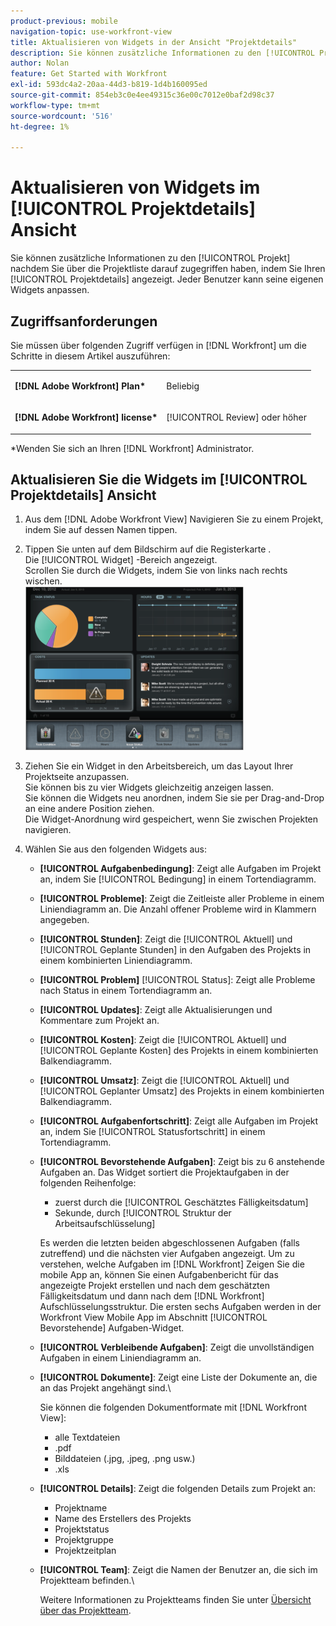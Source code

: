 ```yaml
---
product-previous: mobile
navigation-topic: use-workfront-view
title: Aktualisieren von Widgets in der Ansicht "Projektdetails"
description: Sie können zusätzliche Informationen zu den [!UICONTROL Projekt] nachdem Sie über die Projektliste darauf zugegriffen haben, indem Sie Ihren [!UICONTROL Projektdetails] angezeigt. Jeder Benutzer kann seine eigenen Widgets anpassen.
author: Nolan
feature: Get Started with Workfront
exl-id: 593dc4a2-20aa-44d3-b819-1d4b160095ed
source-git-commit: 854eb3c0e4ee49315c36e00c7012e0baf2d98c37
workflow-type: tm+mt
source-wordcount: '516'
ht-degree: 1%

---
```


# Aktualisieren von Widgets im [!UICONTROL Projektdetails] Ansicht

Sie können zusätzliche Informationen zu den [!UICONTROL Projekt] nachdem Sie über die Projektliste darauf zugegriffen haben, indem Sie Ihren [!UICONTROL Projektdetails] angezeigt. Jeder Benutzer kann seine eigenen Widgets anpassen.

## Zugriffsanforderungen

Sie müssen über folgenden Zugriff verfügen in [!DNL Workfront] um die Schritte in diesem Artikel auszuführen:

<table style="table-layout:auto"> 
 <col> 
 </col> 
 <col> 
 </col> 
 <tbody> 
  <tr> 
   <td role="rowheader"><strong>[!DNL Adobe Workfront] Plan*</strong></td> 
   <td> <p>Beliebig</p> </td> 
  </tr> 
  <tr> 
   <td role="rowheader"><strong>[!DNL Adobe Workfront] license*</strong></td> 
   <td> <p>[!UICONTROL Review] oder höher</p> </td> 
  </tr> 
 </tbody> 
</table>

&#42;Wenden Sie sich an Ihren [!DNL Workfront] Administrator.

## Aktualisieren Sie die Widgets im [!UICONTROL Projektdetails] Ansicht

1. Aus dem [!DNL Adobe Workfront View] Navigieren Sie zu einem Projekt, indem Sie auf dessen Namen tippen.
1. Tippen Sie unten auf dem Bildschirm auf die Registerkarte .\
   Die [!UICONTROL Widget] -Bereich angezeigt.\
   Scrollen Sie durch die Widgets, indem Sie von links nach rechts wischen.\
   ![](assets/screen-shot-2013-009-11-at-8.25.01-am-350x262.png)

1. Ziehen Sie ein Widget in den Arbeitsbereich, um das Layout Ihrer Projektseite anzupassen.\
   Sie können bis zu vier Widgets gleichzeitig anzeigen lassen.\
   Sie können die Widgets neu anordnen, indem Sie sie per Drag-and-Drop an eine andere Position ziehen.\
   Die Widget-Anordnung wird gespeichert, wenn Sie zwischen Projekten navigieren.

1. Wählen Sie aus den folgenden Widgets aus:

   * **[!UICONTROL Aufgabenbedingung]**: Zeigt alle Aufgaben im Projekt an, indem Sie [!UICONTROL Bedingung] in einem Tortendiagramm.
   * **[!UICONTROL Probleme]**: Zeigt die Zeitleiste aller Probleme in einem Liniendiagramm an. Die Anzahl offener Probleme wird in Klammern angegeben.
   * **[!UICONTROL Stunden]**: Zeigt die [!UICONTROL Aktuell] und [!UICONTROL Geplante Stunden] in den Aufgaben des Projekts in einem kombinierten Liniendiagramm.
   * **[!UICONTROL Problem]** [!UICONTROL Status]: Zeigt alle Probleme nach Status in einem Tortendiagramm an.
   * **[!UICONTROL Updates]**: Zeigt alle Aktualisierungen und Kommentare zum Projekt an.
   * **[!UICONTROL Kosten]**: Zeigt die [!UICONTROL Aktuell] und [!UICONTROL Geplante Kosten] des Projekts in einem kombinierten Balkendiagramm.
   * **[!UICONTROL Umsatz]**: Zeigt die [!UICONTROL Aktuell] und [!UICONTROL Geplanter Umsatz] des Projekts in einem kombinierten Balkendiagramm.
   * **[!UICONTROL Aufgabenfortschritt]**: Zeigt alle Aufgaben im Projekt an, indem Sie [!UICONTROL Statusfortschritt] in einem Tortendiagramm.
   * **[!UICONTROL Bevorstehende Aufgaben]**: Zeigt bis zu 6 anstehende Aufgaben an. Das Widget sortiert die Projektaufgaben in der folgenden Reihenfolge:

      * zuerst durch die [!UICONTROL Geschätztes Fälligkeitsdatum]
      * Sekunde, durch [!UICONTROL Struktur der Arbeitsaufschlüsselung]

      Es werden die letzten beiden abgeschlossenen Aufgaben (falls zutreffend) und die nächsten vier Aufgaben angezeigt. Um zu verstehen, welche Aufgaben im [!DNL Workfront] Zeigen Sie die mobile App an, können Sie einen Aufgabenbericht für das angezeigte Projekt erstellen und nach dem geschätzten Fälligkeitsdatum und dann nach dem [!DNL Workfront] Aufschlüsselungsstruktur. Die ersten sechs Aufgaben werden in der Workfront View Mobile App im Abschnitt [!UICONTROL Bevorstehende] Aufgaben-Widget.

   * **[!UICONTROL Verbleibende Aufgaben]**: Zeigt die unvollständigen Aufgaben in einem Liniendiagramm an.
   * **[!UICONTROL Dokumente]**: Zeigt eine Liste der Dokumente an, die an das Projekt angehängt sind.\

      Sie können die folgenden Dokumentformate mit [!DNL Workfront View]:

      * alle Textdateien
      * .pdf
      * Bilddateien (.jpg, .jpeg, .png usw.)
      * .xls
   * **[!UICONTROL Details]**: Zeigt die folgenden Details zum Projekt an:

      * Projektname
      * Name des Erstellers des Projekts
      * Projektstatus
      * Projektgruppe
      * Projektzeitplan
   * **[!UICONTROL Team]**: Zeigt die Namen der Benutzer an, die sich im Projektteam befinden.\

      Weitere Informationen zu Projektteams finden Sie unter [Übersicht über das Projektteam](../../../manage-work/projects/planning-a-project/project-team-overview.md).
